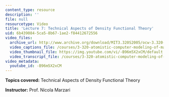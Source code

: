 ```yaml
---
content_type: resource
description: ''
file: null
resourcetype: Video
title: 'Lecture 7: Technical Aspects of Density Functional Theory'
uid: 6b439084-5ca5-8b67-1ae2-f84412672556
video_files:
  archive_url: http://www.archive.org/download/MIT3.320S2005/ocw-3.320-lec-6-24feb05-220k.mp4
  video_captions_file: /courses/3-320-atomistic-computer-modeling-of-materials-sma-5107-spring-2005/448b9c5035e35c8fa5fc756231e299ca_-B96m5X2xCM.vtt
  video_thumbnail_file: https://img.youtube.com/vi/-B96m5X2xCM/default.jpg
  video_transcript_file: /courses/3-320-atomistic-computer-modeling-of-materials-sma-5107-spring-2005/e429990558e98b40be241e831cb55635_-B96m5X2xCM.pdf
video_metadata:
  youtube_id: -B96m5X2xCM
---
```


**Topics covered:** Technical Aspects of Density Functional Theory

**Instructor:** Prof. Nicola Marzari